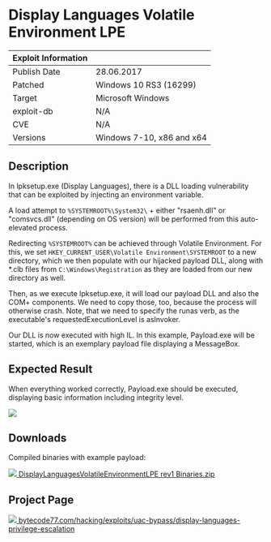 # Display Languages Volatile Environment LPE

| Exploit Information |                                   |
|:------------------- |:--------------------------------- |
| Publish Date        | 28.06.2017                        |
| Patched             | Windows 10 RS3 (16299)            |
| Target              | Microsoft Windows                 |
| exploit-db          | N/A                               |
| CVE                 | N/A                               |
| Versions            | Windows 7-10, x86 and x64         |

## Description

In lpksetup.exe (Display Languages), there is a DLL loading vulnerability that
can be exploited by injecting an environment variable.

A load attempt to `%SYSTEMROOT%\System32\` + either "rsaenh.dll" or
"comsvcs.dll" (depending on OS version) will be performed from this
auto-elevated process.

Redirecting `%SYSTEMROOT%` can be achieved through Volatile Environment. For
this, we set `HKEY_CURRENT_USER\Volatile Environment\SYSTEMROOT` to a new
directory, which we then populate with our hijacked payload DLL, along with
*.clb files from `C:\Windows\Registration` as they are loaded from our new
directory as well.

Then, as we execute lpksetup.exe, it will load our payload DLL and also the COM+
components. We need to copy those, too, because the process will otherwise
crash. Note, that we need to specify the runas verb, as the executable's
requestedExecutionLevel is asInvoker.

Our DLL is now executed with high IL. In this example, Payload.exe will be
started, which is an exemplary payload file displaying a MessageBox.

## Expected Result

When everything worked correctly, Payload.exe should be executed, displaying
basic information including integrity level.

![](https://bytecode77.com/images/sites/hacking/exploits/uac-bypass/display-languages-privilege-escalation/result.png)

## Downloads

Compiled binaries with example payload:

[![](https://bytecode77.com/images/shared/fileicons/zip.png) DisplayLanguagesVolatileEnvironmentLPE rev1 Binaries.zip](https://bytecode77.com/downloads/hacking/exploits/uac-bypass/DisplayLanguagesVolatileEnvironmentLPE%20rev1%20Binaries.zip)

## Project Page

[![](https://bytecode77.com/images/shared/favicon16.png) bytecode77.com/hacking/exploits/uac-bypass/display-languages-privilege-escalation](https://bytecode77.com/hacking/exploits/uac-bypass/display-languages-privilege-escalation)